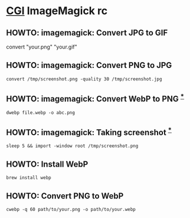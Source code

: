 # [CGI][] ImageMagick rc

[cgi]: https://en.wikipedia.org/wiki/Computer-generated_imagery

## HOWTO: imagemagick: Convert JPG to GIF

convert "your.png" "your.gif"

## HOWTO: imagemagick: Convert PNG to JPG

    convert /tmp/screenshot.png -quality 30 /tmp/screenshot.jpg

## HOWTO: imagemagick: Convert WebP to PNG <sup>[*][938666174]</sup>

    dwebp file.webp -o abc.png

[938666174]: http://unix.stackexchange.com/questions/70622/command-line-convert-webp-to-jpg#70673

## HOWTO: imagemagick: Taking screenshot <sup>[*][1470135740]</sup>

    sleep 5 && import -window root /tmp/screenshot.png

[1470135740]: https://wiki.archlinux.org/index.php/Taking_a_screenshot#ImageMagick.2FGraphicsMagick

## HOWTO: Install WebP

    brew install webp

## HOWTO: Convert PNG to WebP

    cwebp -q 60 path/to/your.png -o path/to/your.webp
